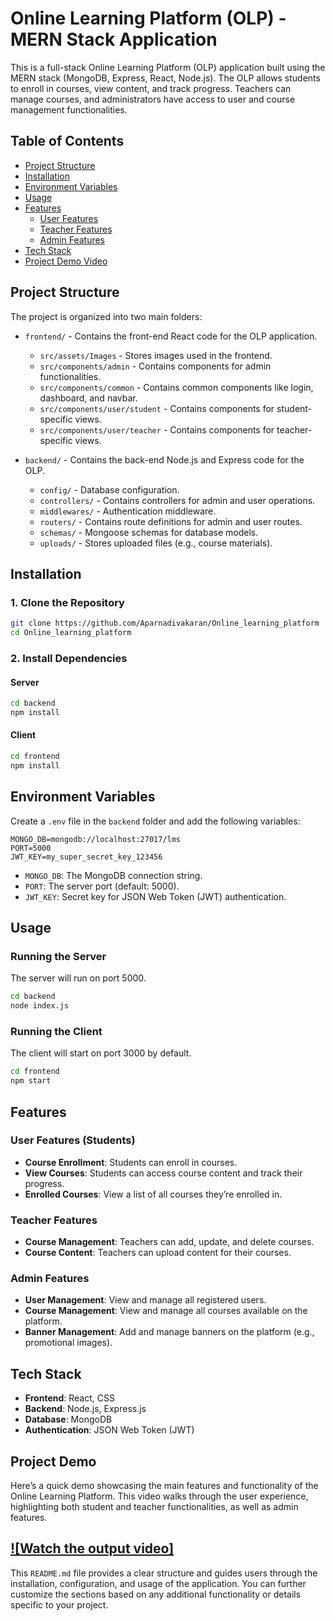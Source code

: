 # Online Learning Platform (OLP) - MERN Stack Application

This is a full-stack Online Learning Platform (OLP) application built using the MERN stack (MongoDB, Express, React, Node.js). The OLP allows students to enroll in courses, view content, and track progress. Teachers can manage courses, and administrators have access to user and course management functionalities.

## Table of Contents
- [Project Structure](#project-structure)
- [Installation](#installation)
- [Environment Variables](#environment-variables)
- [Usage](#usage)
- [Features](#features)
  - [User Features](#user-features)
  - [Teacher Features](#teacher-features)
  - [Admin Features](#admin-features)
- [Tech Stack](#tech-stack)
- [Project Demo Video](#Project-Demo)
## Project Structure
The project is organized into two main folders:
- `frontend/` - Contains the front-end React code for the OLP application.
  - `src/assets/Images` - Stores images used in the frontend.
  - `src/components/admin` - Contains components for admin functionalities.
  - `src/components/common` - Contains common components like login, dashboard, and navbar.
  - `src/components/user/student` - Contains components for student-specific views.
  - `src/components/user/teacher` - Contains components for teacher-specific views.

- `backend/` - Contains the back-end Node.js and Express code for the OLP.
  - `config/` - Database configuration.
  - `controllers/` - Contains controllers for admin and user operations.
  - `middlewares/` - Authentication middleware.
  - `routers/` - Contains route definitions for admin and user routes.
  - `schemas/` - Mongoose schemas for database models.
  - `uploads/` - Stores uploaded files (e.g., course materials).

## Installation

### 1. Clone the Repository
```bash
git clone https://github.com/Aparnadivakaran/Online_learning_platform
cd Online_learning_platform
```

### 2. Install Dependencies

#### Server
```bash
cd backend
npm install
```

#### Client
```bash
cd frontend
npm install
```

## Environment Variables

Create a `.env` file in the `backend` folder and add the following variables:

```plaintext
MONGO_DB=mongodb://localhost:27017/lms
PORT=5000
JWT_KEY=my_super_secret_key_123456
```

- `MONGO_DB`: The MongoDB connection string.
- `PORT`: The server port (default: 5000).
- `JWT_KEY`: Secret key for JSON Web Token (JWT) authentication.

## Usage

### Running the Server
The server will run on port 5000.

```bash
cd backend
node index.js
```

### Running the Client
The client will start on port 3000 by default.

```bash
cd frontend
npm start
```

## Features

### User Features (Students)
- **Course Enrollment**: Students can enroll in courses.
- **View Courses**: Students can access course content and track their progress.
- **Enrolled Courses**: View a list of all courses they’re enrolled in.

### Teacher Features
- **Course Management**: Teachers can add, update, and delete courses.
- **Course Content**: Teachers can upload content for their courses.

### Admin Features
- **User Management**: View and manage all registered users.
- **Course Management**: View and manage all courses available on the platform.
- **Banner Management**: Add and manage banners on the platform (e.g., promotional images).

## Tech Stack

- **Frontend**: React, CSS
- **Backend**: Node.js, Express.js
- **Database**: MongoDB
- **Authentication**: JSON Web Token (JWT)


## Project Demo

Here’s a quick demo showcasing the main features and functionality of the Online Learning Platform. This video walks through the user experience, highlighting both student and teacher functionalities, as well as admin features.

[![Watch the output video]](https://drive.google.com/file/d/15UELKcdRCkgHwP1dZG5mDVaZsHs4cMse/view?usp=drivesdk)
---
This `README.md` file provides a clear structure and guides users through the installation, configuration, and usage of the application. You can further customize the sections based on any additional functionality or details specific to your project.

